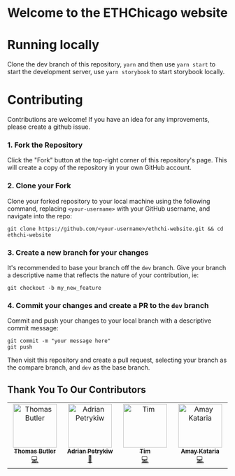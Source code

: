 # Welcome to the ETHChicago website

# Running locally

Clone the dev branch of this repository, `yarn` and then use `yarn start` to start the development server,
use `yarn storybook` to start storybook locally.

# Contributing

Contributions are welcome! If you have an idea for any improvements, please create a github issue. 

### 1. Fork the Repository

Click the "Fork" button at the top-right corner of this repository's page. This will create a copy of the repository in your own GitHub account.

### 2. Clone your Fork

Clone your forked repository to your local machine using the following command, replacing `<your-username>` with your GitHub username, and navigate into the repo:
```console
git clone https://github.com/<your-username>/ethchi-website.git && cd ethchi-website
```

### 3. Create a new branch for your changes 

It's recommended to base your branch off the `dev` branch. Give your branch a descriptive name that reflects the nature of your contribution, ie:
```console
git checkout -b my_new_feature
```


### 4. Commit your changes and create a PR to the `dev` branch 

Commit and push your changes to your local branch with a descriptive commit message:
```console 
git commit -m "your message here"
git push 
```

Then visit this repository and create a pull request, selecting your branch as the compare branch, and `dev` as the base branch. 

## Thank You To Our Contributors

<!-- ALL-CONTRIBUTORS-LIST:START - Do not remove or modify this section -->
<!-- prettier-ignore-start -->
<!-- markdownlint-disable -->
<table>
  <tbody>
    <tr>
      <td align="center" valign="top" width="14.28%"><a href="https://github.com/trbutler4"><img src="https://avatars.githubusercontent.com/u/58192340?v=4?s=100" width="100px;" alt="Thomas Butler"/><br /><sub><b>Thomas Butler</b></sub></a><br /><a href="#code-trbutler4" title="Code,Maintenance">💻</a></td>
      <td align="center" valign="top" width="14.28%"><a href="http://petrykiw.com"><img src="https://avatars.githubusercontent.com/u/49378232?v=4?s=100" width="100px;" alt="Adrian Petrykiw"/><br /><sub><b>Adrian Petrykiw</b></sub></a><br /><a href="#design-adrian-petrykiw" title="Design">🎨</a></td>
      <td align="center" valign="top" width="14.28%"><a href="https://github.com/OokamiKitsune"><img src="https://avatars.githubusercontent.com/u/47796701?v=4?s=100" width="100px;" alt="Tim"/><br /><sub><b>Tim</b></sub></a><br /><a href="#code-OokamiKitsune" title="Code">💻</a></td> 
      <td align="center" valign="top" width="14.28%"><a href="http://www.amaykataria.com"><img src="https://avatars.githubusercontent.com/u/4178424?v=4?s=100" width="100px;" alt="Amay Kataria"/><br /><sub><b>Amay Kataria</b></sub></a><br /><a href="#code-eulphean" title="Code">💻</a></td>
    </tr>
  </tbody>
</table>

<!-- markdownlint-restore -->
<!-- prettier-ignore-end -->

<!-- ALL-CONTRIBUTORS-LIST:END -->







